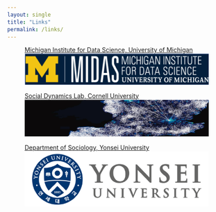 ```yaml
---
layout: single
title: "Links"
permalink: /links/
---
```

<figure>
	<a href="https://midas.umich.edu/">Michigan Institute for Data Science, University of Michigan</a> 
	<img src="/images/links/MIDASsignature-acronym-white-2.png">
</figure>

<figure>
	<a href="http://sdl.soc.cornell.edu/">Social Dynamics Lab, Cornell University</a> 
	<img src="/images/links/SDL.png">
</figure>

<figure>
	<a href="http://sociology.yonsei.ac.kr/english">Department of Sociology, Yonsei University</a> 
	<img src="/images/links/yonsei-university.png">
</figure>
